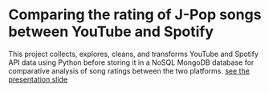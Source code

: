 # Comparing the rating of J-Pop songs between YouTube and Spotify

This project collects, explores, cleans, and transforms YouTube and Spotify API data using Python before storing it in a NoSQL MongoDB database for comparative analysis of song ratings between the two platforms.
[see the presentation slide](https://github.com/rungtawans/Academic-Projects/blob/main/Comparing%20the%20rating%20of%20J-Pop%20songs%20between%20YouTube%20and%20Spotify/JPOP%20music%20ratings%20comparison%20between%20youtube%20and%20spotify.pdf)
